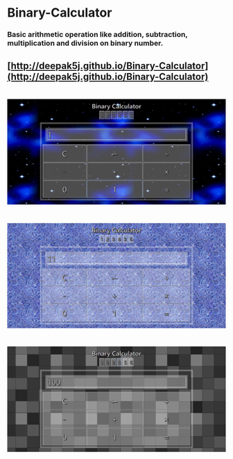 # Binary-Calculator
### Basic arithmetic operation like addition, subtraction, multiplication and division on binary number.

## [http://deepak5j.github.io/Binary-Calculator](http://deepak5j.github.io/Binary-Calculator)

#
![ScreenShot1](https://raw.githubusercontent.com/Deepak5j/Binary-Calculator/master/ScreenShots/1.png)
#

#
![ScreenShot1](https://raw.githubusercontent.com/Deepak5j/Binary-Calculator/master/ScreenShots/2.png)
#

#
![ScreenShot1](https://raw.githubusercontent.com/Deepak5j/Binary-Calculator/master/ScreenShots/3.png)
#
